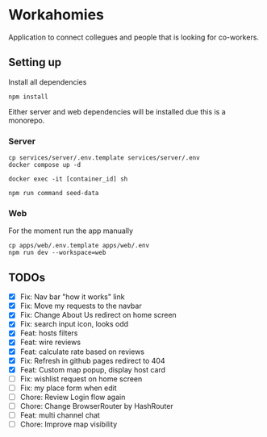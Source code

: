 # Workahomies

Application to connect collegues and people that is looking for co-workers.

## Setting up

Install all dependencies

```
npm install
```

Either server and web dependencies will be installed due this is a monorepo.

### Server

```
cp services/server/.env.template services/server/.env
docker compose up -d

docker exec -it [container_id] sh

npm run command seed-data
```

### Web

For the moment run the app manually

```
cp apps/web/.env.template apps/web/.env
npm run dev --workspace=web
```

## TODOs

- [x] Fix: Nav bar "how it works" link
- [x] Fix: Move my requests to the navbar
- [x] Fix: Change About Us redirect on home screen
- [x] Fix: search input icon, looks odd
- [x] Feat: hosts filters
- [x] Feat: wire reviews
- [x] Feat: calculate rate based on reviews
- [x] Fix: Refresh in github pages redirect to 404
- [x] Feat: Custom map popup, display host card
- [ ] Fix: wishlist request on home screen
- [ ] Fix: my place form when edit
- [ ] Chore: Review Login flow again
- [ ] Chore: Change BrowserRouter by HashRouter
- [ ] Feat: multi channel chat
- [ ] Chore: Improve map visibility

